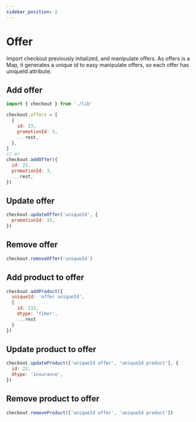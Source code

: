 ```yaml
---
sidebar_position: 2
---
```


# Offer

Import checkout previously initalized, and manipulate offers.
As offers is a Map, it generates a unique id to easy manipulate offers, so each offer has uniqueId attribute.

## Add offer

```js
import { checkout } from './lib'

checkout.offers = [
  {
    id: 23,
    promotionId: 3,
    ...rest,
  },
]
// or
checkout.addOffer({
  id: 23,
  promotionId: 3,
  ...rest,
})
```

## Update offer

```js
checkout.updateOffer('uniqueId', {
  promotionId: 33,
})
```

## Remove offer

```js
checkout.removeOffer('uniqueId')
```

## Add product to offer

```js
checkout.addProduct({
  uniqueId: 'offer uniqueId',
  {
    id: 232,
    dtype: 'fiber',
    ...rest
  }
})
```

## Update product to offer

```js
checkout.updateProduct(['uniqueId offer', 'uniqueId product'], {
  id: 22,
  dtype: 'insurance',
})
```

## Remove product to offer

```js
checkout.removeProduct(['uniqueId offer', 'uniqueId product'])
```
